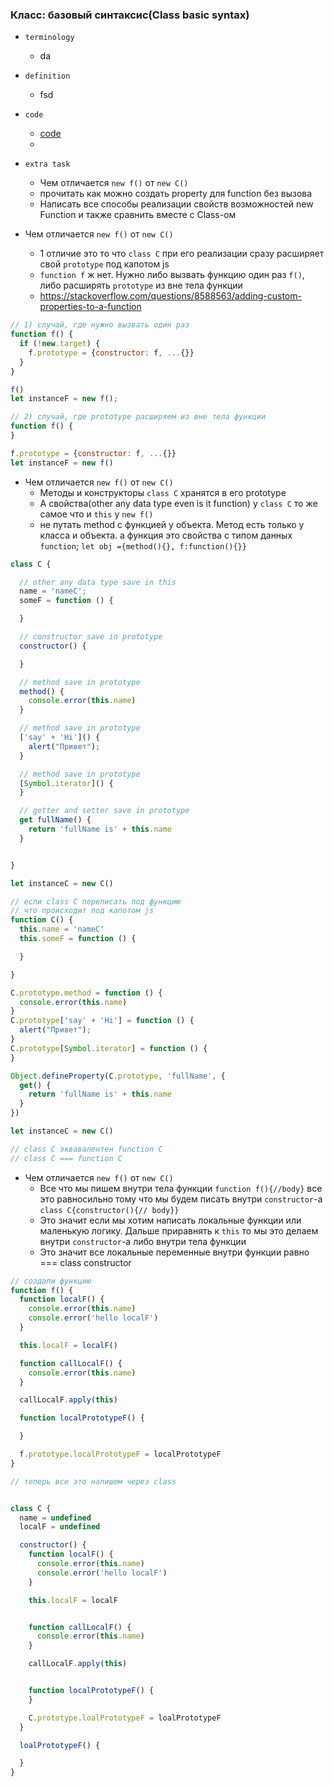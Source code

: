 ### Класс: базовый синтаксис(Class basic syntax)

- `terminology`
    - da

- `definition`
    - fsd

- `code`
    - [code](../../codes/9-classes/_1-class.ts)
    -
- `extra task`
    - Чем отличается `new f()` от `new C()`
    - прочитать как можно создать property для function без вызова
    - Написать все способы реализации свойств возможностей new Function и также сравнить вместе с Class-ом


- Чем отличается `new f()` от `new C()`
    - 1 отличие это то что `class C` при его реализации сразу расширяет свой `prototype` под капотом js
    - `function f` ж нет. Нужно либо вызвать функцию один раз `f()`, либо расширять `prototype` из вне тела функции
    - https://stackoverflow.com/questions/8588563/adding-custom-properties-to-a-function

```js
// 1) случай, где нужно вызвать один раз
function f() {
  if (!new.target) {
    f.prototype = {constructor: f, ...{}}
  }
}

f()
let instanceF = new f();

// 2) случай, где prototype расширяем из вне тела функции
function f() {
}

f.prototype = {constructor: f, ...{}}
let instanceF = new f()

```

- Чем отличается `new f()` от `new C()`
    - Методы и конструкторы `class C` хранятся в его prototype
    - А свойства(other any data type even is it function)  у `class C` то же самое что и `this` у `new f()`
    - не путать method c функцией у объекта. Метод есть только у класса и объекта. а функция это свойства c типом
      данных `function`; `let obj ={method(){}, f:function(){}}`

```js
class C {

  // other any data type save in this
  name = 'nameC';
  someF = function () {

  }

  // constructor save in prototype 
  constructor() {

  }

  // method save in prototype 
  method() {
    console.error(this.name)
  }

  // method save in prototype 
  ['say' + 'Hi']() {
    alert("Привет");
  }

  // method save in prototype
  [Symbol.iterator]() {
  }

  // getter and setter save in prototype
  get fullName() {
    return 'fullName is' + this.name
  }


}

let instanceC = new C()

// если class C переписать под функцию
// что происходит под капотом js
function С() {
  this.name = 'nameC'
  this.someF = function () {

  }

}

C.prototype.method = function () {
  console.error(this.name)
}
C.prototype['say' + 'Hi'] = function () {
  alert("Привет");
}
C.prototype[Symbol.iterator] = function () {
}

Object.defineProperty(C.prototype, 'fullName', {
  get() {
    return 'fullName is' + this.name
  }
})

let instanceC = new C()

// class C эквавалентен function C
// class C === function C

```

- Чем отличается `new f()` от `new C()`
    - Все что мы пишем внутри тела функции  `function f(){//body}` все это равносильно тому что мы будем писать
      внутри `constructor`-a `class C{constructor(){// body}}`
    - Это значит если мы хотим написать локальные функции или маленькую логику. Дальше приравнять к `this` то мы это
      делаем внутри `constructor`-а либо внутри тела функции
    - Это значит все локальные переменные внутри функции равно === class constructor

```js
// создали функцию 
function f() {
  function localF() {
    console.error(this.name)
    console.error('hello localF')
  }

  this.localF = localF()

  function callLocalF() {
    console.error(this.name)
  }

  callLocalF.apply(this)

  function localPrototypeF() {

  }

  f.prototype.localPrototypeF = localPrototypeF
}

// теперь все это напишем через class


class C {
  name = undefined
  localF = undefined

  constructor() {
    function localF() {
      console.error(this.name)
      console.error('hello localF')
    }

    this.localF = localF


    function callLocalF() {
      console.error(this.name)
    }

    callLocalF.apply(this)


    function localPrototypeF() {
    }

    C.prototype.loalPrototypeF = loalPrototypeF
  }

  loalPrototypeF() {

  }
}

```
